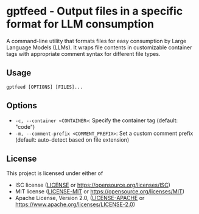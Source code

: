 # gptfeed - Output files in a specific format for LLM consumption

A command-line utility that formats files for easy consumption by Large Language Models (LLMs). It wraps file contents in customizable container tags with appropriate comment syntax for different file types.

## Usage

```
gptfeed [OPTIONS] [FILES]...
```

## Options

- `-c, --container <CONTAINER>`: Specify the container tag (default: "code")
- `-m, --comment-prefix <COMMENT_PREFIX>`: Set a custom comment prefix (default: auto-detect based on file extension)

## License

This project is licensed under either of

 * ISC license ([LICENSE](LICENSE) or
   https://opensource.org/licenses/ISC)
 * MIT license ([LICENSE-MIT](LICENSE-MIT) or
   https://opensource.org/licenses/MIT)
 * Apache License, Version 2.0, ([LICENSE-APACHE](LICENSE-APACHE) or
   https://www.apache.org/licenses/LICENSE-2.0)
